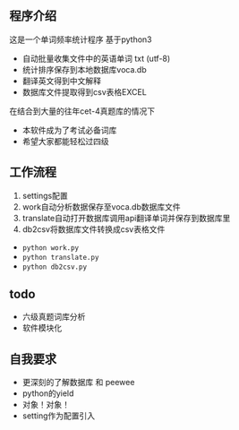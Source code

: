 ## 程序介绍  
这是一个单词频率统计程序 基于python3
- 自动批量收集文件中的英语单词 txt (utf-8)
- 统计排序保存到本地数据库voca.db
- 翻译英文得到中文解释
- 数据库文件提取得到csv表格EXCEL  

在结合到大量的往年cet-4真题库的情况下  
- 本软件成为了考试必备词库
- 希望大家都能轻松过四级
## 工作流程  
1. settings配置  
2. work自动分析数据保存至voca.db数据库文件  
3. translate自动打开数据库调用api翻译单词并保存到数据库里
4. db2csv将数据库文件转换成csv表格文件  
- `python work.py`
- `python translate.py`
- `python db2csv.py`  
## todo
- 六级真题词库分析
- 软件模块化
## 自我要求
- 更深刻的了解数据库 和 peewee
- python的yield
- 对象！对象！
- setting作为配置引入
